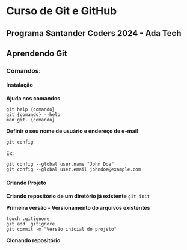 # Curso de Git e GitHub

## Programa Santander Coders 2024 - Ada Tech
## Aprendendo Git 

### Comandos:
#### Instalação

**Ajuda nos comandos**

`git help {comando}`\
`git {comando} --help`\
`man git- {comando}`

**Definir o seu nome de usuário e endereço de e-mail**

`git config`

Ex:
~~~
git config --global user.name "John Doe"
git config --global user.email johndoe@example.com
~~~

#### Criando Projeto

**Criando repositório de um diretório já existente**
`git init`

**Primeira versão - Versionamento do arquivos existentes**

`touch .gitignore`\
`git add .gitignore`\
`git commit -m "Versão inicial do projeto"`

**Clonando repositório**



